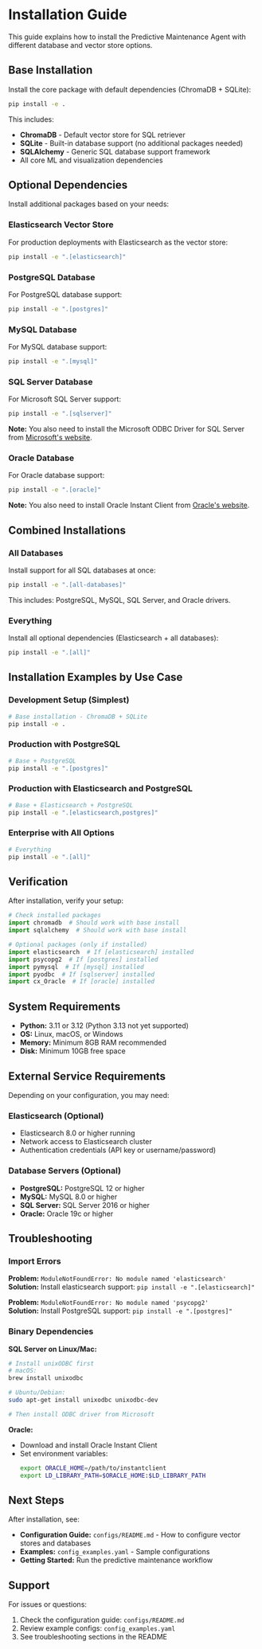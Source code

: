 # Installation Guide

This guide explains how to install the Predictive Maintenance Agent with different database and vector store options.

## Base Installation

Install the core package with default dependencies (ChromaDB + SQLite):

```bash
pip install -e .
```

This includes:
- **ChromaDB** - Default vector store for SQL retriever
- **SQLite** - Built-in database support (no additional packages needed)
- **SQLAlchemy** - Generic SQL database support framework
- All core ML and visualization dependencies

## Optional Dependencies

Install additional packages based on your needs:

### Elasticsearch Vector Store

For production deployments with Elasticsearch as the vector store:

```bash
pip install -e ".[elasticsearch]"
```

### PostgreSQL Database

For PostgreSQL database support:

```bash
pip install -e ".[postgres]"
```

### MySQL Database

For MySQL database support:

```bash
pip install -e ".[mysql]"
```

### SQL Server Database

For Microsoft SQL Server support:

```bash
pip install -e ".[sqlserver]"
```

**Note:** You also need to install the Microsoft ODBC Driver for SQL Server from [Microsoft's website](https://learn.microsoft.com/en-us/sql/connect/odbc/download-odbc-driver-for-sql-server).

### Oracle Database

For Oracle database support:

```bash
pip install -e ".[oracle]"
```

**Note:** You also need to install Oracle Instant Client from [Oracle's website](https://www.oracle.com/database/technologies/instant-client.html).

## Combined Installations

### All Databases

Install support for all SQL databases at once:

```bash
pip install -e ".[all-databases]"
```

This includes: PostgreSQL, MySQL, SQL Server, and Oracle drivers.

### Everything

Install all optional dependencies (Elasticsearch + all databases):

```bash
pip install -e ".[all]"
```

## Installation Examples by Use Case

### Development Setup (Simplest)
```bash
# Base installation - ChromaDB + SQLite
pip install -e .
```

### Production with PostgreSQL
```bash
# Base + PostgreSQL
pip install -e ".[postgres]"
```

### Production with Elasticsearch and PostgreSQL
```bash
# Base + Elasticsearch + PostgreSQL
pip install -e ".[elasticsearch,postgres]"
```

### Enterprise with All Options
```bash
# Everything
pip install -e ".[all]"
```

## Verification

After installation, verify your setup:

```python
# Check installed packages
import chromadb  # Should work with base install
import sqlalchemy  # Should work with base install

# Optional packages (only if installed)
import elasticsearch  # If [elasticsearch] installed
import psycopg2  # If [postgres] installed
import pymysql  # If [mysql] installed
import pyodbc  # If [sqlserver] installed
import cx_Oracle  # If [oracle] installed
```

## System Requirements

- **Python:** 3.11 or 3.12 (Python 3.13 not yet supported)
- **OS:** Linux, macOS, or Windows
- **Memory:** Minimum 8GB RAM recommended
- **Disk:** Minimum 10GB free space

## External Service Requirements

Depending on your configuration, you may need:

### Elasticsearch (Optional)
- Elasticsearch 8.0 or higher running
- Network access to Elasticsearch cluster
- Authentication credentials (API key or username/password)

### Database Servers (Optional)
- **PostgreSQL:** PostgreSQL 12 or higher
- **MySQL:** MySQL 8.0 or higher  
- **SQL Server:** SQL Server 2016 or higher
- **Oracle:** Oracle 19c or higher

## Troubleshooting

### Import Errors

**Problem:** `ModuleNotFoundError: No module named 'elasticsearch'`  
**Solution:** Install elasticsearch support: `pip install -e ".[elasticsearch]"`

**Problem:** `ModuleNotFoundError: No module named 'psycopg2'`  
**Solution:** Install PostgreSQL support: `pip install -e ".[postgres]"`

### Binary Dependencies

**SQL Server on Linux/Mac:**
```bash
# Install unixODBC first
# macOS:
brew install unixodbc

# Ubuntu/Debian:
sudo apt-get install unixodbc unixodbc-dev

# Then install ODBC driver from Microsoft
```

**Oracle:**
- Download and install Oracle Instant Client
- Set environment variables:
  ```bash
  export ORACLE_HOME=/path/to/instantclient
  export LD_LIBRARY_PATH=$ORACLE_HOME:$LD_LIBRARY_PATH
  ```

## Next Steps

After installation, see:
- **Configuration Guide:** `configs/README.md` - How to configure vector stores and databases
- **Examples:** `config_examples.yaml` - Sample configurations
- **Getting Started:** Run the predictive maintenance workflow

## Support

For issues or questions:
1. Check the configuration guide: `configs/README.md`
2. Review example configs: `config_examples.yaml`
3. See troubleshooting sections in the README

